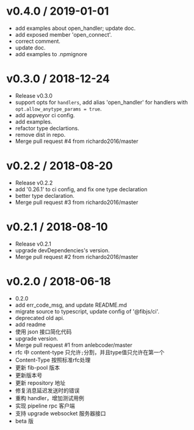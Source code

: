 
v0.4.0 / 2019-01-01
==================

  * add examples about open_handler; update doc.
  * add exposed member 'open_connect'.
  * correct comment.
  * update doc.
  * add examples to .npmignore

v0.3.0 / 2018-12-24
===================

  * Release v0.3.0
  * support opts for `handlers`, add alias 'open_handler' for handlers with `opt.allow_anytype_params = true`.
  * add appveyor ci config.
  * add examples.
  * refactor type declartions.
  * remove dist in repo.
  * Merge pull request #4 from richardo2016/master

v0.2.2 / 2018-08-20
===================

  * Release v0.2.2
  * add '0.26.1' to ci config, and fix one type declaration
  * better type declaration.
  * Merge pull request #3 from richardo2016/master

v0.2.1 / 2018-08-10
===================

  * Release v0.2.1
  * upgrade devDependencies's version.
  * Merge pull request #2 from richardo2016/master

v0.2.0 / 2018-06-18
===================

  * 0.2.0
  * add err_code_msg, and update README.md
  * migrate source to typescript, update config of '@fibjs/ci'.
  * deprecated old api.
  * add readme
  * 使用 json 接口简化代码
  * upgrade version.
  * Merge pull request #1 from anlebcoder/master
  * rfc 中 content-type 只允许`;`分割，并且type值只允许在第一个
  * Content-Type 按照标准rfc处理
  * 更新 fib-pool 版本
  * 更新版本号
  * 更新 repository 地址
  * 修复消息延迟发送时的错误
  * 重构 handler，增加测试用例
  * 实现  pipeline rpc 客户端
  * 支持 upgrade websocket 服务器接口
  * beta 版
